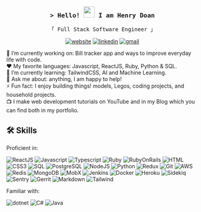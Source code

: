 <h3 align="center">
<samp>&gt; Hello! <img src="https://media.giphy.com/media/hvRJCLFzcasrR4ia7z/giphy.gif" width="29px" height="29px"> I am Henry Doan
</samp>
</h3>

<p align="center"> 
  <samp>
    「 Full Stack Software Engineer 」
  </samp>
</p>


<div align="center">

[![website](https://img.shields.io/badge/Website-20BEFF?style=for-the-badge&logo=Netlify&logoColor=white)](https://henry-doan.netlify.app/)
[![linkedin](https://img.shields.io/badge/Linkedin-0077B5?style=for-the-badge&logo=LinkedIn&logoColor=white)](linkedin.com/in/henrydoan)
[![gmail](https://img.shields.io/badge/Gmail-D14836?style=for-the-badge&logo=Gmail&logoColor=white)](mailto:henrydoan96@gmail.com)

</div>

<!-- 
  ```js
    class HenryDoan {
      name: string;
      username: string;
      linkedIn: string;
      web: string;

      constructor() {
        this.name = "Henry Doan";
        this.username = "henry-doan";
        this.linkedIn = "in/henrydoan";
        this.web = "https://henry-doan.netlify.app/";
      }

      toString(): string {
        return `Name: ${this.name}\n` +
                `Username: ${this.username}\n` +
                `LinkedIn: ${this.linkedIn}\n` +
                `Website: ${this.web}`;
      }
    }

    // Usage
    const me = new HenryDoan();
    console.log(me.toString());
  ```
 -->

🔭 I’m currently working on: Bill tracker app and ways to improve everyday life with code. <br />
❤️ My favorite languages: Javascript, ReactJS, Ruby, Python & SQL. <br />
🌱 I’m currently learning: TailwindCSS, AI and Machine Learning. <br />
💬 Ask me about: anything, I am happy to help! <br />
⚡ Fun fact: I enjoy building things! models, Legos, coding projects, and household projects. <br />
📺 I make web development tutorials on YouTube and in my Blog which you can find both in my portfolio.


## 🛠️ Skills

Proficient in:

![ReactJS](https://img.shields.io/badge/-ReactJS-61DBFB?style=for-the-badge&labelColor=black&logo=react&logoColor=61DBFB)
![Javascript](https://img.shields.io/badge/Javascript-F0DB4F?style=for-the-badge&labelColor=black&logo=javascript&logoColor=F0DB4F)
![Typescript](https://img.shields.io/badge/Typescript-007acc?style=for-the-badge&labelColor=black&logo=typescript&logoColor=007acc)
![Ruby](https://img.shields.io/badge/Ruby-B60D01?style=for-the-badge&labelColor=black&logo=ruby&logoColor=B60D01)
![RubyOnRails](https://img.shields.io/badge/Ruby_On_Rails-881D25?style=for-the-badge&labelColor=4D1315&logo=RubyOnRails&logoColor=white)
![HTML](https://img.shields.io/badge/HTML5-E34F26?style=for-the-badge&labelColor=B8411F&logo=html5&logoColor=white)
![CSS3](https://img.shields.io/badge/CSS3-1572B6?style=for-the-badge&labelColor=0D4269&logo=css3&logoColor=white)
![SQL](https://img.shields.io/badge/SQL-DE6F1F?style=for-the-badge&logo=sql&logoColor=white)
![PostgreSQL](https://img.shields.io/badge/PostgreSQL-52A8EA?style=for-the-badge&labelColor=31648C&logo=PostgreSQL&logoColor=52A8EA)
![NodeJS](https://img.shields.io/badge/NodeJS-3C873A?style=for-the-badge&labelColor=2A5D28&logo=nodedotjs&logoColor=3C873A)
![Python](https://img.shields.io/badge/Python-356E9D?style=for-the-badge&labelColor=black&logo=Python&logoColor=white)
![Redux](https://img.shields.io/badge/Redux-593D88?style=for-the-badge&labelColor=9567E5&logo=redux&logoColor=593D88)
![Git](https://img.shields.io/badge/Git-DF4A33?style=for-the-badge&logo=git&labelColor=913021&logoColor=DF4A33)
![AWS](https://img.shields.io/badge/AWS-212E3C?style=for-the-badge&labelColor=black&logo=amazonwebservices&logoColor=white)
![Redis](https://img.shields.io/badge/Redis-601B16?style=for-the-badge&labelColor=360F0D&logo=Redis&logoColor=CE3A2F)
![MongoDB](https://img.shields.io/badge/MongoDB-4EA94B?style=for-the-badge&labelColor=1B3A19&logo=mongodb&logoColor=4EA94B)
![MobX](https://img.shields.io/badge/MobX-E8661C?style=for-the-badge&labelColor=7A360F&logo=MobX&logoColor=E8661C)
![Jenkins](https://img.shields.io/badge/Jenkins-898989?style=for-the-badge&labelColor=ABABAB&logo=Jenkins&logoColor=F7F7F7)
![Docker](https://img.shields.io/badge/Docker-2491E5?style=for-the-badge&labelColor=134C77&logo=Docker&logoColor=2491E5)
![Heroku](https://img.shields.io/badge/Heroku-410093?style=for-the-badge&labelColor=black&logo=Heroku&logoColor=6D00F1)
![Sidekiq](https://img.shields.io/badge/Sidekiq-AB003C?style=for-the-badge&labelColor=5E0021&logo=Sidekiq&logoColor=AB003C)
![Sentry](https://img.shields.io/badge/Sentry-F42A24?style=for-the-badge&labelColor=861814&logo=Sentry&logoColor=F42A24)
![Gerrit](https://img.shields.io/badge/Gerrit-A4F7A4?style=for-the-badge&labelColor=367A8B&logo=Gerrit&logoColor=61DBFB)
![Markdown](https://img.shields.io/badge/Markdown-000000?style=for-the-badge&labelColor=black&logo=markdown&logoColor=white)
![Tailwind](https://img.shields.io/badge/Tailwind_CSS-092749?style=for-the-badge&logo=tailwindcss&logoColor=06B6D4&labelColor=1459A7)

Familiar with:

![dotnet](https://img.shields.io/badge/dotnet-1380C2?style=for-the-badge&labelColor=083753&logo=dotnet&logoColor=1380C2)
![C#](https://img.shields.io/badge/Csharp-974C91?style=for-the-badge&logo=Csharp&logoColor=white)
![Java](https://img.shields.io/badge/Java-517E9C?style=for-the-badge)
